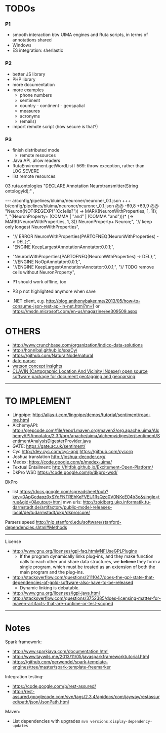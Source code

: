 # TODOs

### P1

* smooth interaction btw UIMA engines and Ruta scripts, in terms of annotations shared 
* Windows
* ES integration: sherlastic 

### P2

* better JS library
* PHP library
* more documentation
* more examples
    * phone numbers
    * sentiment
    * country - continent - geospatial
    * measures
    * acronyms
    * (emails)
* import remote script (how secure is that?)

### P3

* finish distributed mode
	* remote resources 
* Java API, allow readers
* RutaEnvironment.getWordList l 569: throw exception, rather than LOG.SEVERE
* list remote resources


03.ruta.ontologies
"DECLARE Annotation Neurotransmitter(String ontologyId);"
, 


--- a/config/pipelines/bluima/neuroner/neuroner_0.1.json
+++ b/config/pipelines/bluima/neuroner/neuroner_0.1.json
@@ -69,8 +69,9 @@
    "Neuron{NOT(REGEXP(\"[Cc]ells?\")) -> MARK(NeuronWithProperties, 1, 1)}; ",
    "(NeuronProperty+ (COMMA | \"and\" | (COMMA \"and\")))* {-> MARK(NeuronWithProperties, 1, 3)} NeuronProperty+ Neuron;",
    "// keep only longest NeuronWithProperties",
-   "// ERROR NeuronWithProperties{PARTOFNEQ(NeuronWithProperties) -> DEL};",
-   "ENGINE KeepLargestAnnotationAnnotator:0.0.1;",
+   "NeuronWithProperties{PARTOFNEQ(NeuronWithProperties) -> DEL};",
+   "//ENGINE NoOpAnnotator:0.0.1;",
+   "//ENGINE KeepLargestAnnotationAnnotator:0.0.1;",
    "// TODO remove cells without NeuronProperty",


* P1 should work offline, too

* P3 p not highlighted anymore when save

* .NET client, e.g. http://blog.anthonybaker.me/2013/05/how-to-consume-json-rest-api-in-net.html?m=1 or https://msdn.microsoft.com/en-us/magazine/ee309509.aspx

# OTHERS

* http://www.crunchbase.com/organization/indico-data-solutions
* http://honnibal.github.io/spaCy/
* https://github.com/NaturalNode/natural
* [date parser](http://natty.joestelmach.com/try.jsp)
* [watson concept insights](http://www.ibm.com/smarterplanet/us/en/ibmwatson/developercloud/doc/concept-insights/)
* [CLAVIN (Cartographic Location And Vicinity INdexer) open source software package for document geotagging and geoparsing](http://clavin.bericotechnologies.com/)


---

# TO IMPLEMENT

* Lingpipe: http://alias-i.com/lingpipe/demos/tutorial/sentiment/read-me.html
* AlchemyAPI: http://grepcode.com/file/repo1.maven.org/maven2/org.apache.uima/AlchemyAPIAnnotator/2.3.1/org/apache/uima/alchemy/digester/sentiment/SentimentAnalysisDigesterProvider.java
* GATE: https://gate.ac.uk/sentiment/
* Cyc http://dev.cyc.com/cyc-api/ https://github.com/cycorp
* Joshua translation http://joshua-decoder.org/
* Medex: https://code.google.com/p/medex-uima/
* Textual Entailment: http://hltfbk.github.io/Excitement-Open-Platform/
* DkPro WSD https://code.google.com/p/dkpro-wsd/

DkPro

* list https://docs.google.com/spreadsheet/pub?key=0ApGcdapz0xSYdFNTREhKeFVEU1RsQzc0V0NKcE04b3c&single=true&gid=0&output=html
mvn urls: http://zoidberg.ukp.informatik.tu-darmstadt.de/artifactory/public-model-releases-local/de/tudarmstadt/ukp/dkpro/core/

Parsers speed http://nlp.stanford.edu/software/stanford-dependencies.shtml#Methods

---

License
* http://www.gnu.org/licenses/gpl-faq.html#NFUseGPLPlugins
    * If the program dynamically links plug-ins, and they make function calls to each other and share data structures, we **believe** they form a single program, which must be treated as an extension of both the main program and the plug-ins. 
* http://stackoverflow.com/questions/2111047/does-the-gpl-state-that-dependencies-of-gpld-software-also-have-to-be-released
    *  Dynamic linking is debatable. 
* http://www.gnu.org/licenses/lgpl-java.html
* http://stackoverflow.com/questions/3752385/does-licensing-matter-for-maven-artifacts-that-are-runtime-or-test-scoped

---- 

# Notes

Spark framework:

* http://www.sparkjava.com/documentation.html
* http://www.taywils.me/2013/11/05/javasparkframeworktutorial.html
* https://github.com/perwendel/spark-template-engines/tree/master/spark-template-freemarker

Integration testing:

* https://code.google.com/p/rest-assured/
* http://rest-assured.googlecode.com/svn/tags/2.3.4/apidocs/com/jayway/restassured/path/json/JsonPath.html

Maven:

* List dependencies with upgrades `mvn versions:display-dependency-updates`
